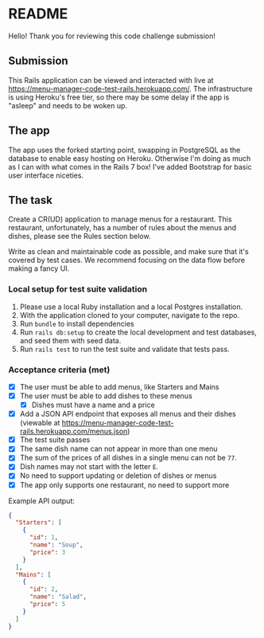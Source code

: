 # README

Hello! Thank you for reviewing this code challenge submission!

## Submission

This Rails application can be viewed and interacted with live at https://menu-manager-code-test-rails.herokuapp.com/. The infrastructure is using Heroku's free tier, so there may be some delay if the app is "asleep" and needs to be woken up.

## The app

The app uses the forked starting point, swapping in PostgreSQL as the database to enable easy hosting on Heroku. Otherwise I'm doing as much as I can with what comes in the Rails 7 box! I've added Bootstrap for basic user interface niceties.

## The task

Create a CR(UD) application to manage menus for a restaurant. This restaurant, unfortunately, has a number of rules about the menus and dishes, please see the Rules section below.

Write as clean and maintainable code as possible, and make sure that it's covered by test cases. We recommend focusing on the data flow before making a fancy UI.

### Local setup for test suite validation

1. Please use a local Ruby installation and a local Postgres installation.
2. With the application cloned to your computer, navigate to the repo.
3. Run `bundle` to install dependencies
4. Run `rails db:setup` to create the local development and test databases, and seed them with seed data.
5. Run `rails test` to run the test suite and validate that tests pass.

### Acceptance criteria (met)

- [x] The user must be able to add menus, like Starters and Mains
- [x] The user must be able to add dishes to these menus
  - [x] Dishes must have a name and a price
- [x] Add a JSON API endpoint that exposes all menus and their dishes (viewable at https://menu-manager-code-test-rails.herokuapp.com/menus.json)
- [x] The test suite passes
- [x] The same dish name can not appear in more than one menu
- [x] The sum of the prices of all dishes in a single menu can not be `77`.
- [x] Dish names may not start with the letter `E`.
- [x] No need to support updating or deletion of dishes or menus
- [x] The app only supports one restaurant, no need to support more

Example API output:

```json
{
  "Starters": [
    {
      "id": 1,
      "name": "Soup",
      "price": 3
    }
  ],
  "Mains": [
    {
      "id": 2,
      "name": "Salad",
      "price": 5
    }
  ]
}
```
